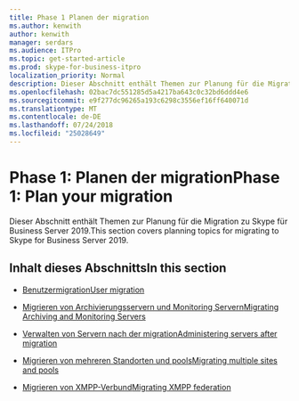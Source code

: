 ```yaml
---
title: Phase 1 Planen der migration
ms.author: kenwith
author: kenwith
manager: serdars
ms.audience: ITPro
ms.topic: get-started-article
ms.prod: skype-for-business-itpro
localization_priority: Normal
description: Dieser Abschnitt enthält Themen zur Planung für die Migration zu Skype für Business Server 2019.
ms.openlocfilehash: 02bac7dc551285d5a4217ba643c0c32bd6ddd4e6
ms.sourcegitcommit: e9f277dc96265a193c6298c3556ef16ff640071d
ms.translationtype: MT
ms.contentlocale: de-DE
ms.lasthandoff: 07/24/2018
ms.locfileid: "25028649"
---
```

# <a name="phase-1-plan-your-migration"></a><span data-ttu-id="85f6a-103">Phase 1: Planen der migration</span><span class="sxs-lookup"><span data-stu-id="85f6a-103">Phase 1: Plan your migration</span></span>

<span data-ttu-id="85f6a-104">Dieser Abschnitt enthält Themen zur Planung für die Migration zu Skype für Business Server 2019.</span><span class="sxs-lookup"><span data-stu-id="85f6a-104">This section covers planning topics for migrating to Skype for Business Server 2019.</span></span> 
  
## <a name="in-this-section"></a><span data-ttu-id="85f6a-105">Inhalt dieses Abschnitts</span><span class="sxs-lookup"><span data-stu-id="85f6a-105">In this section</span></span>

- [<span data-ttu-id="85f6a-106">Benutzermigration</span><span class="sxs-lookup"><span data-stu-id="85f6a-106">User migration</span></span>](user-migration.md)
    
- [<span data-ttu-id="85f6a-107">Migrieren von Archivierungsservern und Monitoring Servern</span><span class="sxs-lookup"><span data-stu-id="85f6a-107">Migrating Archiving and Monitoring Servers</span></span>](migrating-archiving-and-monitoring-servers.md)
    
- [<span data-ttu-id="85f6a-108">Verwalten von Servern nach der migration</span><span class="sxs-lookup"><span data-stu-id="85f6a-108">Administering servers after migration</span></span>](administering-servers-after-migration.md)
    
- [<span data-ttu-id="85f6a-109">Migrieren von mehreren Standorten und pools</span><span class="sxs-lookup"><span data-stu-id="85f6a-109">Migrating multiple sites and pools</span></span>](migrating-multiple-sites-and-pools.md)
    
- [<span data-ttu-id="85f6a-110">Migrieren von XMPP-Verbund</span><span class="sxs-lookup"><span data-stu-id="85f6a-110">Migrating XMPP federation</span></span>](migrating-xmpp-federation.md)
    

